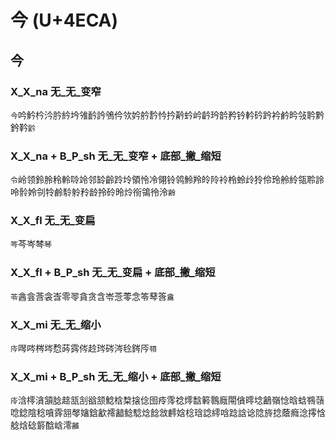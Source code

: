 # 今 (U+4ECA)

## 今

### X_X_na 无_无_变窄
`今`吟䰼枔汵肣紟坅雂䩂訡鳹仱欦妗䑤霒忴扲黅蚙岒䶖玪䪩矜钤軡砛趻衿鹶昑㪁耹黔鈐靲`䶃`

### X_X_na + B_P_sh 无_无_变窄 + 底部_撇_缩短
`令`岭领鈴朎秢軨唥竛邻䍅齡跉坽領怜冷翎铃鸰魿羚皊阾袊柃蛉㱓狑伶玲舲紷瓴聆詅呤䯍姈刢㸳鹷駖䠲矝龄拎砱昤炩衑鴒彾泠`齢`

### X_X_fl 无_无_变扁
`笒`芩岑棽`琴`

### X_X_fl + B_P_sh 无_无_变扁 + 底部_撇_缩短
`苓`酓侌莟衾㟔零䎆貪贪含岺菍蕶念笭䔷筨`盦`

### X_X_mi 无_无_缩小 
`庈`噖㖗梣埁㥤荶霠侺赺琌硶涔㲐䤫㕂`䫈`

### X_X_mi + B_P_sh 无_无_缩小 + 底部_撇_缩短
`㡵`浛㯪㵅頷腍趝㼨㓧谽颔鯰梒㮗搇㑫囹㾉霗䄒燯馠䉖䴇廕閝僋㬡埝䳺嶺惗晗蛿䳥䕘唸錜陰稔嗿䨧䎏㲆㜝鋡㱃䙥韽鲶騐焾䭃敜䴫娢棯琀諗䌢唅踗誝谂䧔旍捻蔭癊淰㩕㤷艌焓䂼䉁䣻㟏澪`䨄`
